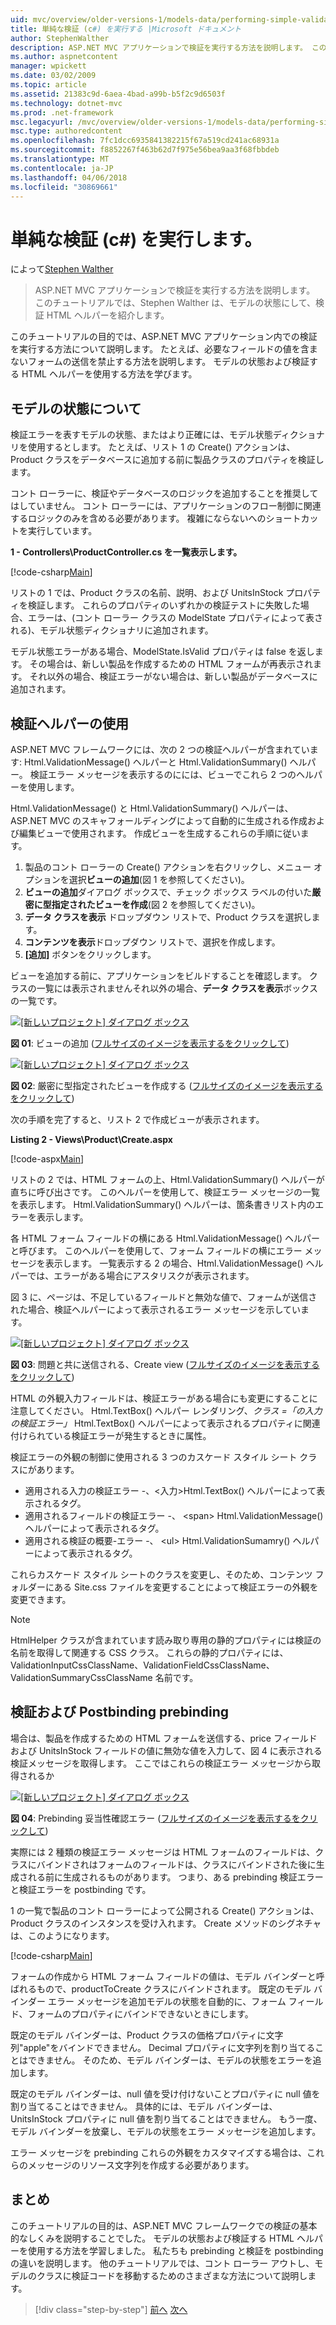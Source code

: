```yaml
---
uid: mvc/overview/older-versions-1/models-data/performing-simple-validation-cs
title: 単純な検証 (c#) を実行する |Microsoft ドキュメント
author: StephenWalther
description: ASP.NET MVC アプリケーションで検証を実行する方法を説明します。 このチュートリアルでは、Stephen Walther は、モデルの状態にして検証 HTML ヘルパーを紹介しています.
ms.author: aspnetcontent
manager: wpickett
ms.date: 03/02/2009
ms.topic: article
ms.assetid: 21383c9d-6aea-4bad-a99b-b5f2c9d6503f
ms.technology: dotnet-mvc
ms.prod: .net-framework
msc.legacyurl: /mvc/overview/older-versions-1/models-data/performing-simple-validation-cs
msc.type: authoredcontent
ms.openlocfilehash: 7fc1dcc6935841382215f67a519cd241ac68931a
ms.sourcegitcommit: f8852267f463b62d7f975e56bea9aa3f68fbbdeb
ms.translationtype: MT
ms.contentlocale: ja-JP
ms.lasthandoff: 04/06/2018
ms.locfileid: "30869661"
---
```

<a name="performing-simple-validation-c"></a>単純な検証 (c#) を実行します。
====================
によって[Stephen Walther](https://github.com/StephenWalther)

> ASP.NET MVC アプリケーションで検証を実行する方法を説明します。 このチュートリアルでは、Stephen Walther は、モデルの状態にして、検証 HTML ヘルパーを紹介します。


このチュートリアルの目的では、ASP.NET MVC アプリケーション内での検証を実行する方法について説明します。 たとえば、必要なフィールドの値を含まないフォームの送信を禁止する方法を説明します。 モデルの状態および検証する HTML ヘルパーを使用する方法を学びます。

## <a name="understanding-model-state"></a>モデルの状態について

検証エラーを表すモデルの状態、またはより正確には、モデル状態ディクショナリを使用するとします。 たとえば、リスト 1 の Create() アクションは、Product クラスをデータベースに追加する前に製品クラスのプロパティを検証します。


コント ローラーに、検証やデータベースのロジックを追加することを推奨してはしていません。 コント ローラーには、アプリケーションのフロー制御に関連するロジックのみを含める必要があります。 複雑にならないへのショートカットを実行しています。


**1 - Controllers\ProductController.cs を一覧表示します。**

[!code-csharp[Main](performing-simple-validation-cs/samples/sample1.cs)]

リストの 1 では、Product クラスの名前、説明、および UnitsInStock プロパティを検証します。 これらのプロパティのいずれかの検証テストに失敗した場合、エラーは、(コント ローラー クラスの ModelState プロパティによって表される)、モデル状態ディクショナリに追加されます。

モデル状態エラーがある場合、ModelState.IsValid プロパティは false を返します。 その場合は、新しい製品を作成するための HTML フォームが再表示されます。 それ以外の場合、検証エラーがない場合は、新しい製品がデータベースに追加されます。

## <a name="using-the-validation-helpers"></a>検証ヘルパーの使用

ASP.NET MVC フレームワークには、次の 2 つの検証ヘルパーが含まれています: Html.ValidationMessage() ヘルパーと Html.ValidationSummary() ヘルパー。 検証エラー メッセージを表示するのにには、ビューでこれら 2 つのヘルパーを使用します。

Html.ValidationMessage() と Html.ValidationSummary() ヘルパーは、ASP.NET MVC のスキャフォールディングによって自動的に生成される作成および編集ビューで使用されます。 作成ビューを生成するこれらの手順に従います。

1. 製品のコント ローラーの Create() アクションを右クリックし、メニュー オプションを選択**ビューの追加**(図 1 を参照してください)。
2. **ビューの追加**ダイアログ ボックスで、チェック ボックス ラベルの付いた**厳密に型指定されたビューを作成**(図 2 を参照してください)。
3. **データ クラスを表示** ドロップダウン リストで、Product クラスを選択します。
4. **コンテンツを表示**ドロップダウン リストで、選択を作成します。
5. **[追加]** ボタンをクリックします。


ビューを追加する前に、アプリケーションをビルドすることを確認します。 クラスの一覧には表示されませんそれ以外の場合、**データ クラスを表示**ボックスの一覧です。


[![[新しいプロジェクト] ダイアログ ボックス](performing-simple-validation-cs/_static/image1.jpg)](performing-simple-validation-cs/_static/image1.png)

**図 01**: ビューの追加 ([フルサイズのイメージを表示するをクリックして](performing-simple-validation-cs/_static/image2.png))


[![[新しいプロジェクト] ダイアログ ボックス](performing-simple-validation-cs/_static/image2.jpg)](performing-simple-validation-cs/_static/image3.png)

**図 02**: 厳密に型指定されたビューを作成する ([フルサイズのイメージを表示するをクリックして](performing-simple-validation-cs/_static/image4.png))


次の手順を完了すると、リスト 2 で作成ビューが表示されます。

**Listing 2 - Views\Product\Create.aspx**

[!code-aspx[Main](performing-simple-validation-cs/samples/sample2.aspx)]

リストの 2 では、HTML フォームの上、Html.ValidationSummary() ヘルパーが直ちに呼び出さです。 このヘルパーを使用して、検証エラー メッセージの一覧を表示します。 Html.ValidationSummary() ヘルパーは、箇条書きリスト内のエラーを表示します。

各 HTML フォーム フィールドの横にある Html.ValidationMessage() ヘルパーと呼びます。 このヘルパーを使用して、フォーム フィールドの横にエラー メッセージを表示します。 一覧表示する 2 の場合、Html.ValidationMessage() ヘルパーでは、エラーがある場合にアスタリスクが表示されます。

図 3 に、ページは、不足しているフィールドと無効な値で、フォームが送信された場合、検証ヘルパーによって表示されるエラー メッセージを示しています。


[![[新しいプロジェクト] ダイアログ ボックス](performing-simple-validation-cs/_static/image3.jpg)](performing-simple-validation-cs/_static/image5.png)

**図 03**: 問題と共に送信される、Create view ([フルサイズのイメージを表示するをクリックして](performing-simple-validation-cs/_static/image6.png))


HTML の外観入力フィールドは、検証エラーがある場合にも変更にすることに注意してください。 Html.TextBox() ヘルパー レンダリング、*クラス =「の入力の検証エラー」* Html.TextBox() ヘルパーによって表示されるプロパティに関連付けられている検証エラーが発生するときに属性。

検証エラーの外観の制御に使用される 3 つのカスケード スタイル シート クラスにがあります。

- 適用される入力の検証エラー -、&lt;入力&gt;Html.TextBox() ヘルパーによって表示されるタグ。
- 適用されるフィールドの検証エラー -、 &lt;span&gt; Html.ValidationMessage() ヘルパーによって表示されるタグ。
- 適用される検証の概要-エラー -、 &lt;ul&gt; Html.ValidationSumamry() ヘルパーによって表示されるタグ。

これらカスケード スタイル シートのクラスを変更し、そのため、コンテンツ フォルダーにある Site.css ファイルを変更することによって検証エラーの外観を変更できます。

> [!NOTE] 
> 
> HtmlHelper クラスが含まれています読み取り専用の静的プロパティには検証の名前を取得して関連する CSS クラス。 これらの静的プロパティには、ValidationInputCssClassName、ValidationFieldCssClassName、ValidationSummaryCssClassName 名前です。


## <a name="prebinding-validation-and-postbinding-validation"></a>検証および Postbinding prebinding

場合は、製品を作成するための HTML フォームを送信する、price フィールドおよび UnitsInStock フィールドの値に無効な値を入力して、図 4 に表示される検証メッセージを取得します。 ここではこれらの検証エラー メッセージから取得されるか


[![[新しいプロジェクト] ダイアログ ボックス](performing-simple-validation-cs/_static/image4.jpg)](performing-simple-validation-cs/_static/image7.png)

**図 04**: Prebinding 妥当性確認エラー ([フルサイズのイメージを表示するをクリックして](performing-simple-validation-cs/_static/image8.png))


実際には 2 種類の検証エラー メッセージは HTML フォームのフィールドは、クラスにバインドされはフォームのフィールドは、クラスにバインドされた後に生成される前に生成されるものがあります。 つまり、ある prebinding 検証エラーと検証エラーを postbinding です。

1 の一覧で製品のコント ローラーによって公開される Create() アクションは、Product クラスのインスタンスを受け入れます。 Create メソッドのシグネチャは、このようになります。

[!code-csharp[Main](performing-simple-validation-cs/samples/sample3.cs)]

フォームの作成から HTML フォーム フィールドの値は、モデル バインダーと呼ばれるもので、productToCreate クラスにバインドされます。 既定のモデル バインダー エラー メッセージを追加モデルの状態を自動的に、フォーム フィールド、フォームのプロパティにバインドできないときにします。

既定のモデル バインダーは、Product クラスの価格プロパティに文字列"apple"をバインドできません。 Decimal プロパティに文字列を割り当てることはできません。 そのため、モデル バインダーは、モデルの状態をエラーを追加します。

既定のモデル バインダーは、null 値を受け付けないことプロパティに null 値を割り当てることはできません。 具体的には、モデル バインダーは、UnitsInStock プロパティに null 値を割り当てることはできません。 もう一度、モデル バインダーを放棄し、モデルの状態をエラー メッセージを追加します。

エラー メッセージを prebinding これらの外観をカスタマイズする場合は、これらのメッセージのリソース文字列を作成する必要があります。

## <a name="summary"></a>まとめ

このチュートリアルの目的は、ASP.NET MVC フレームワークでの検証の基本的なしくみを説明することでした。 モデルの状態および検証する HTML ヘルパーを使用する方法を学習しました。 私たちも prebinding と検証を postbinding の違いを説明します。 他のチュートリアルでは、コント ローラー アウトし、モデルのクラスに検証コードを移動するためのさまざまな方法について説明します。

> [!div class="step-by-step"]
> [前へ](displaying-a-table-of-database-data-cs.md)
> [次へ](validating-with-the-idataerrorinfo-interface-cs.md)
